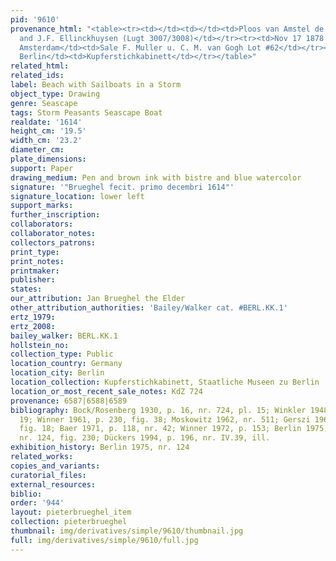 ```yaml
---
pid: '9610'
provenance_html: "<table><tr><td></td><td></td><td>Ploos van Amstel de Vos Blokhuysen
  and J.F. Ellinckhuysen (Lugt 3007/3008)</td></tr><tr><td>Nov 17 1878 to Nov 18 1878</td><td>Netherlands
  Amsterdam</td><td>Sale F. Muller u. C. M. van Gogh Lot #62</td></tr><tr><td>1879</td><td>Germany
  Berlin</td><td>Kupferstichkabinett</td></tr></table>"
related_html: 
related_ids: 
label: Beach with Sailboats in a Storm
object_type: Drawing
genre: Seascape
tags: Storm Peasants Seascape Boat
realdate: '1614'
height_cm: '19.5'
width_cm: '23.2'
diameter_cm: 
plate_dimensions: 
support: Paper
drawing_medium: Pen and brown ink with bistre and blue watercolor
signature: '"Brueghel fecit. primo decembri 1614"'
signature_location: lower left
support_marks: 
further_inscription: 
collaborators: 
collaborator_notes: 
collectors_patrons: 
print_type: 
print_notes: 
printmaker: 
publisher: 
states: 
our_attribution: Jan Brueghel the Elder
other_attribution_authorities: 'Bailey/Walker cat. #BERL.KK.1'
ertz_1979: 
ertz_2008: 
bailey_walker: BERL.KK.1
hollstein_no: 
collection_type: Public
location_country: Germany
location_city: Berlin
location_collection: Kupferstichkabinett, Staatliche Museen zu Berlin
location_or_most_recent_sale_notes: KdZ 724
provenance: 6587|6588|6589
bibliography: Bock/Rosenberg 1930, p. 16, nr. 724, pl. 15; Winkler 1948, p. 36, fig.
  19; Winner 1961, p. 230, fig. 38; Moskowitz 1962, nr. 511; Gerszi 1965, p. 112,
  fig. 18; Baer 1971, p. 118, nr. 42; Winner 1972, p. 153; Berlin 1975, p. 102-3,
  nr. 124, fig. 230; Dückers 1994, p. 196, nr. IV.39, ill.
exhibition_history: Berlin 1975, nr. 124
related_works: 
copies_and_variants: 
curatorial_files: 
external_resources: 
biblio: 
order: '944'
layout: pieterbrueghel_item
collection: pieterbrueghel
thumbnail: img/derivatives/simple/9610/thumbnail.jpg
full: img/derivatives/simple/9610/full.jpg
---
```

